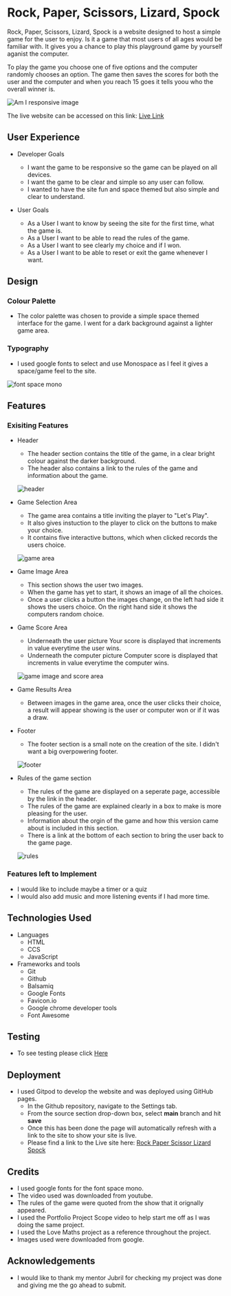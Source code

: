 # Rock, Paper, Scissors, Lizard, Spock
Rock, Paper, Scissors, Lizard, Spock is a website designed to host a simple game for the user to enjoy.  Is it a game that most users of all ages would be familiar with. It gives you a chance to play this playground game by yourself aganist the computer.

To play the game you choose one of five options and the computer randomly chooses an option. The game then saves the scores for both the user and the computer and when you reach 15 goes it tells yoou who the overall winner is.

![Am I responsive image](/assets/images/readme-images/amiresponsive.png)

The live website can be accessed on this link:  [Live Link](https://angmaher.github.io/Rock-Paper-Scissors-Lizard-Spock/)

## User Experience

* Developer Goals
    * I want the game to be responsive so the game can be played on all devices.
    * I want the game to be clear and simple so any user can follow.
    * I wanted to have the site fun and space themed but also simple and clear to understand.

* User Goals
    * As a User I want to know by seeing the site for the first time, what the game is.
    * As a User I want to be able to read the rules of the game.
    * As a User I want to see clearly my choice and if I won.
    * As a User I want to be able to reset or exit the game whenever I want.

## Design

### Colour Palette
* The color palette was chosen to provide a simple space themed interface for the game. I went for a dark background against a lighter game area.

### Typography
* I used google fonts to select and use Monospace as I feel it gives a space/game feel to the site.

![font space mono](/assets/images/readme-images/font.png)



## Features

### Exisiting Features

* Header
    * The header section contains the title of the game, in a clear bright colour against the darker background.
    * The header also contains a link to the rules of the game and information about the game.

    ![header](/assets/images/readme-images/header.png)

* Game Selection Area
    * The game area contains a title inviting the player to "Let's Play".
    * It also gives instuction to the player to click on the buttons to make your choice.
    * It contains five interactive buttons, which when clicked records the users choice.
    
    ![game area](/assets/images/readme-images/game-area.png)

* Game Image Area
    * This section shows the user two images. 
    * When the game has yet to start, it shows an image of all the choices.
    * Once a user clicks a button the images change, on the left had side it shows the users choice. On the right hand side it shows the computers random choice.


* Game Score Area 
    * Underneath the user picture Your score is displayed that increments in value everytime the user wins.
    * Underneath the computer picture Computer score is displayed that increments in value everytime the computer wins.

    ![game image and score area](/assets/images/readme-images/game-image.png)

* Game Results Area
    * Between images in the game area, once the user clicks their choice, a result will appear showing is the user or computer won or if it was a draw.


* Footer
    * The footer section is a small note on the creation of the site. I didn't want a big overpowering footer.


    ![footer](/assets/images/readme-images/footer.png)

* Rules of the game section
    * The rules of the game are displayed on a seperate page, accessible by the link in the header.
    * The rules of the game are explained clearly in a box to make is more pleasing for the user.
    * Information about the orgin of the game and how this version came about is included in this section.
    * There is a link at the bottom of each section to bring the user back to the game page.

    ![rules](/assets/images/readme-images/rulespage.png)

### Features left to Implement

* I would like to include maybe a timer or a quiz
* I would also add music and more listening events if I had more time.

## Technologies Used

* Languages
    * HTML
    * CCS
    * JavaScript
* Frameworks and tools
    * Git
    * Github
    * Balsamiq
    * Google Fonts
    * Favicon.io
    * Google chrome developer tools
    * Font Awesome

## Testing
* To see testing please click [Here](testing.md)

## Deployment

* I used Gitpod to develop the website and was deployed using GitHub pages.
    * In the Github repository, navigate to the Settings tab.
    * From the source section drop-down box, select **main** branch and hit **save**
    * Once this has been done the page will automatically refresh with a link to the site to show your site is live.
    * Please find a link to the Live site here: [Rock Paper Scissor Lizard Spock](https://angmaher.github.io/Rock-Paper-Scissors-Lizard-Spock/)

## Credits

* I used google fonts for the font space mono.
* The video used was downloaded from youtube.
* The rules of the game were quoted from the show that it orignally appeared.
* I used the Portfolio Project Scope video to help start me off as I was doing the same project.
* I used the Love Maths project as a reference throughout the project.
* Images used were downloaded from google.

## Acknowledgements

* I would like to thank my mentor Jubril for checking my project was done and giving me the go ahead to submit.
